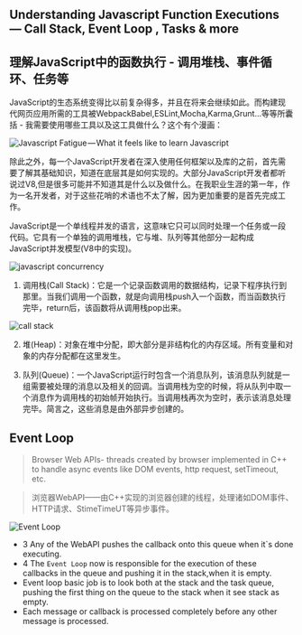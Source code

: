 ## Understanding Javascript Function Executions — Call Stack, Event Loop , Tasks & more

## 理解JavaScript中的函数执行 - 调用堆栈、事件循环、任务等

JavaScript的生态系统变得比以前复杂得多，并且在将来会继续如此。而构建现代网页应用所需的工具被WebpackBabel,ESLint,Mocha,Karma,Grunt...等等所囊括 - 我需要使用哪些工具以及这工具做什么？这个有个漫画：

![Javascript Fatigue — What it feels like to learn Javascript](https://cdn-images-1.medium.com/max/1600/1*1akEKXC95jhmIudAayITPA.png)

除此之外，每一个JavaScript开发者在深入使用任何框架以及库的之前，首先需要了解其基础知识，知道在底层其是如何实现的。大部分JavaScript开发者都听说过V8,但是很多可能并不知道其是什么以及做什么。在我职业生涯的第一年，作为一名开发者，对于这些花哨的术语也不太了解，因为更加重要的是首先完成工作。

JavaScript是一个单线程并发的语言，这意味它只可以同时处理一个任务或一段代码。它具有一个单独的调用堆栈，它与堆、队列等其他部分一起构成JavaScript并发模型(V8中的实现)。

![javascript concurrency](https://cdn-images-1.medium.com/max/1600/1*ZSFHnq9iMHIApVLcgwczPQ.png)

1. 调用栈(Call Stack)：它是一个记录函数调用的数据结构，记录下程序执行到那里。当我们调用一个函数，就是向调用栈push入一个函数，而当函数执行完毕，return后，该函数将从调用栈pop出来。

![call stack](https://cdn-images-1.medium.com/max/1600/1*E3zTWtEOiDWw7d0n7Vp-mA.gif)

2. 堆(Heap)：对象在堆中分配，即大部分是非结构化的内存区域。所有变量和对象的内存分配都在这里发生。

3. 队列(Queue)：一个JavaScript运行时包含一个消息队列，该消息队列就是一组需要被处理的消息以及相关的回调。当调用栈为空的时候，将从队列中取一个消息作为调用栈的初始帧开始执行。当调用栈再次为空时，表示该消息处理完毕。简言之，这些消息是由外部异步创建的。

## Event Loop


> Browser Web APIs- threads created by browser implemented in C++ to handle async events like DOM events, http request, setTimeout, etc.
 
> 浏览器WebAPI——由C++实现的浏览器创建的线程，处理诸如DOM事件、HTTP请求、StimeTimeUT等异步事件。

![Event Loop](https://cdn-images-1.medium.com/max/1600/1*-MMBHKy_ZxCrouecRqvsBg.png)

* 3 Any of the WebAPI pushes the callback onto this queue when it`s done executing.
* 4 The `Event Loop` now is responsible for the execution of these callbacks in the queue and pushing it in the stack,when it is empty.
* Event loop basic job is to look both at the stack and the task queue, pushing the first thing on the queue to the stack when it see stack as empty. 
*  Each message or callback is processed completely before any other message is processed.